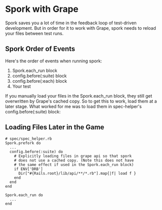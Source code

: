 Spork with Grape
================

Spork saves you a lot of time in the feedback loop of test-driven development. But in order for it to work with Grape, spork needs to reload your files between test runs.

Spork Order of Events
---------------------

Here's the order of events when running spork:

1. Spork.each_run block
1. config.before(:suite) block
1. config.before(:each) block
1. Your test

If you manually load your files in the Spork.each_run block, they still get overwritten by Grape's cached copy. So to get this to work, load them at a later stage. What worked for me was to load them in spec-helper's config.before(:suite) block:

Loading Files Later in the Game
-------------------------------

    # spec/spec_helper.rb
    Spork.prefork do
      ...
      config.before(:suite) do
        # Explicitly loading files in grape api so that spork
        # does not use a cached copy. (Note this does not have
        # the same effect if used in the Spork.each_run block)
        if ENV['DRB']
          Dir["#{Rails.root}/lib/api/**/*.rb"].map{|f| load f }
        end
      end
    end

    Spork.each_run do
      ...
    end


